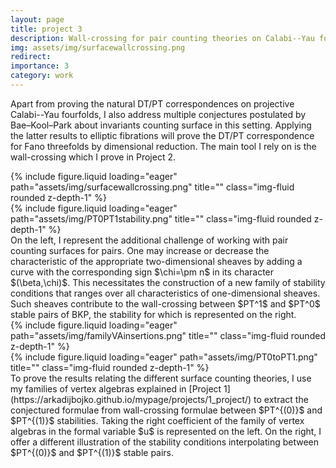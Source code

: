```yaml
---
layout: page
title: project 3
description: Wall-crossing for pair counting theories on Calabi--Yau fourfolds
img: assets/img/surfacewallcrossing.png
redirect: 
importance: 3
category: work
---
```

Apart from proving the natural DT/PT correspondences on projective Calabi--Yau fourfolds, I also address multiple conjectures postulated by Bae–Kool–Park about invariants counting surface in this setting. Applying the latter results to elliptic fibrations will prove the DT/PT correspondence for Fano threefolds by dimensional reduction. The main tool I rely on is the wall-crossing which I prove in Project 2.



<div class="row">
<div class="col-sm mt-3 mt-md-0">
        {% include figure.liquid loading="eager" path="assets/img/surfacewallcrossing.png" title="" class="img-fluid rounded z-depth-1" %}
</div>
<div class="col-sm mt-3 mt-md-0">
        {% include figure.liquid loading="eager" path="assets/img/PT0PT1stability.png" title="" class="img-fluid rounded z-depth-1" %}
</div>
</div>
<div class="caption">On the left, I represent the additional challenge of working with pair counting surfaces for pairs. One may increase or decrease the characteristic of the appropriate two-dimensional sheaves by adding a curve with the corresponding sign $\chi=\pm n$ in its character $(\beta,\chi)$. This necessitates the construction of a new family of stability conditions that ranges over all characteristics of one-dimensional sheaves. Such sheaves contribute to the wall-crossing between $PT^1$ and $PT^0$ stable pairs of BKP, the stability for which is represented on the right.
</div>
<div class="row">
<div class="col-sm mt-3 mt-md-0">
        {% include figure.liquid loading="eager" path="assets/img/familyVAinsertions.png" title="" class="img-fluid rounded z-depth-1" %}
</div>
<div class="col-sm mt-3 mt-md-0">
        {% include figure.liquid loading="eager" path="assets/img/PT0toPT1.png" title="" class="img-fluid rounded z-depth-1" %}
</div>
</div>
<div class="caption">To prove the results relating the different surface counting theories, I use my families of vertex algebras explained in [Project 1](https://arkadijbojko.github.io/mypage/projects/1_project/) to extract the conjectured formulae from wall-crossing formulae between $PT^{(0)}$ and $PT^{(1)}$ stabilities. Taking the right coefficient of the family of vertex algebras in the formal variable $u$ is represented on the left. On the right, I offer a different illustration of the stability conditions interpolating between $PT^{(0)}$ and $PT^{(1)}$ stable pairs.
</div>

